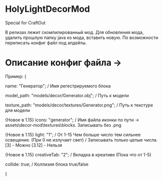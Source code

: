 # HolyLightDecorMod
Special for CraftOut

В релизах лежит скомпилированный мод. Для обновления мода, удалить прошлую папку java из мода, вставить новую. По возможности переписать конфиг файл под апдейты.

# Описание конфиг файла ->

Пример:
{

name: "Генератор"; / Имя регестрируемого блока

model_path: "models/decor/Generator.obj"; / Путь к модели

texture_path: "models/decor/textures/Generator.png"; / Путь к текстуре для модели

{Новое в 1.15}
icons: "generator"; / Имя файла иконки по пути -> assets\decor-mod\textures\blocks. Записывать без .png

{Новое в 1.15}
light: "1"; / От 1-15 Чем больше число тем сильнее освещение. (При 0 не излучает свет)
/ Записывать только целые числа. [3] - Можно [3.12] - Нельзя 

{Новое в 1.15}
creativeTab: "2"; / Вкладка в креативе (Пока что от 1-5) 

collide: true; / Коллизия блока true/false

}
